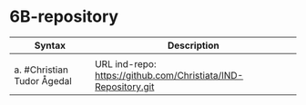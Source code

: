 # 6B-repository

| Syntax | Description|
| ---------- | ----------|
| | |
|a. #Christian Tudor Ågedal|URL ind-repo: https://github.com/Christiata/IND-Repository.git |b. Prosessen i gruppen var litt ubalansert med tanke på at flere av gruppemedlemmene var syke. En utfordring da var å kunne gjøre oppgaven i felleskap. Til slutt fikk vi møtes alle sammen og sette hverandre inn i gruppe repo. for så å skrive ned oppgave 4a og b. Det var litt utfordrene å programmere med markdown for første gang, selv om språket er relativt enkelt og lett og forstå med mange ressurser tilgjenglig på nettet. Som selvevaluering på Git ville jeg sagt jeg har en forståelse på 3, mens på github har jeg en forståelse for noe mellom 3 og 4. |
